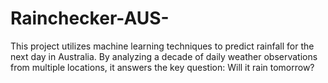 # Rainchecker-AUS-
This project utilizes machine learning techniques to predict rainfall for the next day in Australia. By analyzing a decade of daily weather observations from multiple locations, it answers the key question: Will it rain tomorrow? 
